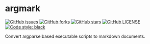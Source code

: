 # argmark

[![GitHub issues](https://img.shields.io/github/issues/devanshkv/argmark?style=flat-square)](https://github.com/devanshkv/argmark/issues)
[![GitHub forks](https://img.shields.io/github/forks/devanshkv/argmark?style=flat-square)](https://github.com/devanshkv/argmark/forks)
[![GitHub stars](https://img.shields.io/github/stars/devanshkv/argmark?style=flat-square)](https://github.com/devanshkv/argmark/stars)
[![GitHub LICENSE](https://img.shields.io/github/license/devanshkv/argmark?style=flat-square)](https://github.com/devanshkv/argmark/LICENSE)
[![Code style: black](https://img.shields.io/badge/code%20style-black-000000.svg?style=flat-square)](https://github.com/psf/black)

  

Convert argparse based executable scripts to markdown documents.
